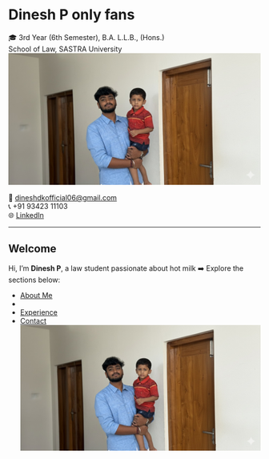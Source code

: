 # Dinesh P only fans 

🎓 3rd Year (6th Semester), B.A. L.L.B., (Hons.)  
School of Law, SASTRA University                                                     
                                                                                       ![Alt text](xxx.jpg)
                                                                                       
📧 [dineshdkofficial06@gmail.com](mailto:dineshdkofficial06@gmail.com)  
📞 +91 93423 11103  
🌐 [LinkedIn](https://www.linkedin.com/in/dinesh-poongundran-79a1a427b)

---

## Welcome
Hi, I’m **Dinesh P**, a law student passionate about hot milk 
➡️ Explore the sections below:  
- [About Me](about.md)  
-  
- [Experience](experience.md)  
- [Contact](contact.md)  
![Alt text](xxx.jpg)
